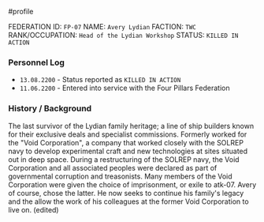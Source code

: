 #profile 

FEDERATION ID: `FP-07`
NAME: `Avery Lydian`
FACTION: `TWC`
RANK/OCCUPATION: `Head of the Lydian Workshop`
STATUS: `KILLED IN ACTION`

### Personnel Log
- `13.08.2200` - Status reported as `KILLED IN ACTION`
- `11.06.2200` - Entered into service with the Four Pillars Federation

### History / Background
The last survivor of the Lydian family heritage; a line of ship builders known for their exclusive deals and specialist commissions. Formerly worked for the "Void Corporation", a company that worked closely with the SOLREP navy to develop experimental craft and new technologies at sites situated out in deep space. During a restructuring of the SOLREP navy, the Void Corporation and all associated peoples were declared as part of governmental corruption and treasonists. Many members of the Void Corporation were given the choice of imprisonment, or exile to atk-07. Avery of course, chose the latter. He now seeks to continue his family's legacy and the allow the work of his colleagues at the former Void Corporation to live on. (edited)
